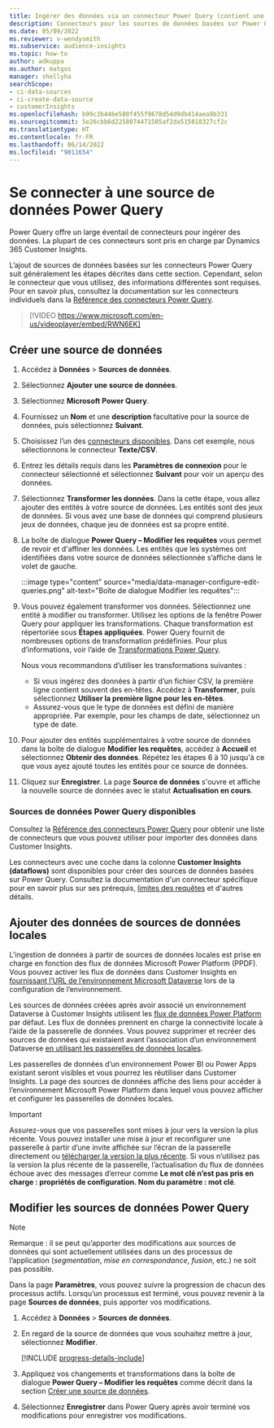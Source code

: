```yaml
---
title: Ingérer des données via un connecteur Power Query (contient une vidéo)
description: Connecteurs pour les sources de données basées sur Power Query.
ms.date: 05/09/2022
ms.reviewer: v-wendysmith
ms.subservice: audience-insights
ms.topic: how-to
author: adkuppa
ms.author: matgos
manager: shellyha
searchScope:
- ci-data-sources
- ci-create-data-source
- customerInsights
ms.openlocfilehash: b99c3b446e580f455f9678d54d9db414aea9b331
ms.sourcegitcommit: 5e26cbb6d2258074471505af2da515818327cf2c
ms.translationtype: HT
ms.contentlocale: fr-FR
ms.lasthandoff: 06/14/2022
ms.locfileid: "9011654"
---
```

# <a name="connect-to-a-power-query-data-source"></a>Se connecter à une source de données Power Query

Power Query offre un large éventail de connecteurs pour ingérer des données. La plupart de ces connecteurs sont pris en charge par Dynamics 365 Customer Insights.

L’ajout de sources de données basées sur les connecteurs Power Query suit généralement les étapes décrites dans cette section. Cependant, selon le connecteur que vous utilisez, des informations différentes sont requises. Pour en savoir plus, consultez la documentation sur les connecteurs individuels dans la [Référence des connecteurs Power Query](/power-query/connectors/).

> [!VIDEO https://www.microsoft.com/en-us/videoplayer/embed/RWN6EK]

## <a name="create-a-new-data-source"></a>Créer une source de données

1. Accédez à **Données** > **Sources de données**.

1. Sélectionnez **Ajouter une source de données**.

1. Sélectionnez **Microsoft Power Query**.

1. Fournissez un **Nom** et une **description** facultative pour la source de données, puis sélectionnez **Suivant**.

1. Choisissez l’un des [connecteurs disponibles](#available-power-query-data-sources). Dans cet exemple, nous sélectionnons le connecteur **Texte/CSV**.

1. Entrez les détails requis dans les **Paramètres de connexion** pour le connecteur sélectionné et sélectionnez **Suivant** pour voir un aperçu des données.

1. Sélectionnez **Transformer les données**. Dans la cette étape, vous allez ajouter des entités à votre source de données. Les entités sont des jeux de données. Si vous avez une base de données qui comprend plusieurs jeux de données, chaque jeu de données est sa propre entité.

1. La boîte de dialogue **Power Query – Modifier les requêtes** vous permet de revoir et d'affiner les données. Les entités que les systèmes ont identifiées dans votre source de données sélectionnée s’affiche dans le volet de gauche.

   :::image type="content" source="media/data-manager-configure-edit-queries.png" alt-text="Boîte de dialogue Modifier les requêtes":::

1. Vous pouvez également transformer vos données. Sélectionnez une entité à modifier ou transformer. Utilisez les options de la fenêtre Power Query pour appliquer les transformations. Chaque transformation est répertoriée sous **Étapes appliquées**. Power Query fournit de nombreuses options de transformation prédéfinies. Pour plus d’informations, voir l’aide de [Transformations Power Query](/power-query/power-query-what-is-power-query#transformations).

   Nous vous recommandons d’utiliser les transformations suivantes :

   - Si vous ingérez des données à partir d’un fichier CSV, la première ligne contient souvent des en-têtes. Accédez à **Transformer**, puis sélectionnez **Utiliser la première ligne pour les en-têtes**.
   - Assurez-vous que le type de données est défini de manière appropriée. Par exemple, pour les champs de date, sélectionnez un type de date.

1. Pour ajouter des entités supplémentaires à votre source de données dans la boîte de dialogue **Modifier les requêtes**, accédez à **Accueil** et sélectionnez **Obtenir des données**. Répétez les étapes 6 à 10 jusqu'à ce que vous ayez ajouté toutes les entités pour ce source de données.

1. Cliquez sur **Enregistrer**. La page **Source de données** s'ouvre et affiche la nouvelle source de données avec le statut **Actualisation en cours**.

### <a name="available-power-query-data-sources"></a>Sources de données Power Query disponibles

Consultez la [Référence des connecteurs Power Query](/power-query/connectors/) pour obtenir une liste de connecteurs que vous pouvez utiliser pour importer des données dans Customer Insights.

Les connecteurs avec une coche dans la colonne **Customer Insights (dataflows)** sont disponibles pour créer des sources de données basées sur Power Query. Consultez la documentation d'un connecteur spécifique pour en savoir plus sur ses prérequis, [limites des requêtes](/power-query/power-query-online-limits) et d'autres détails.

## <a name="add-data-from-on-premises-data-sources"></a>Ajouter des données de sources de données locales

L’ingestion de données à partir de sources de données locales est prise en charge en fonction des flux de données Microsoft Power Platform (PPDF). Vous pouvez activer les flux de données dans Customer Insights en [fournissant l’URL de l’environnement Microsoft Dataverse](create-environment.md) lors de la configuration de l’environnement.

Les sources de données créées après avoir associé un environnement Dataverse à Customer Insights utilisent les [flux de données Power Platform](/power-query/dataflows/overview-dataflows-across-power-platform-dynamics-365) par défaut. Les flux de données prennent en charge la connectivité locale à l’aide de la passerelle de données. Vous pouvez supprimer et recréer des sources de données qui existaient avant l’association d’un environnement Dataverse [en utilisant les passerelles de données locales](/data-integration/gateway/service-gateway-app).

Les passerelles de données d’un environnement Power BI ou Power Apps existant seront visibles et vous pourrez les réutiliser dans Customer Insights. La page des sources de données affiche des liens pour accéder à l’environnement Microsoft Power Platform dans lequel vous pouvez afficher et configurer les passerelles de données locales.

> [!IMPORTANT]
> Assurez-vous que vos passerelles sont mises à jour vers la version la plus récente. Vous pouvez installer une mise à jour et reconfigurer une passerelle à partir d’une invite affichée sur l’écran de la passerelle directement ou [télécharger la version la plus récente](https://powerapps.microsoft.com/downloads/). Si vous n’utilisez pas la version la plus récente de la passerelle, l’actualisation du flux de données échoue avec des messages d’erreur comme **Le mot clé n’est pas pris en charge : propriétés de configuration. Nom du paramètre : mot clé**.

## <a name="edit-power-query-data-sources"></a>Modifier les sources de données Power Query

> [!NOTE]
> Remarque : il se peut qu’apporter des modifications aux sources de données qui sont actuellement utilisées dans un des processus de l’application (*segmentation*, *mise en correspondance*, *fusion*, etc.) ne soit pas possible.
>
> Dans la page **Paramètres**, vous pouvez suivre la progression de chacun des processus actifs. Lorsqu’un processus est terminé, vous pouvez revenir à la page **Sources de données**, puis apporter vos modifications.

1. Accédez à **Données** > **Sources de données**.

1. En regard de la source de données que vous souhaitez mettre à jour, sélectionnez **Modifier**.

   [!INCLUDE [progress-details-include](includes/progress-details-pane.md)]

1. Appliquez vos changements et transformations dans la boîte de dialogue **Power Query – Modifier les requêtes** comme décrit dans la section [Créer une source de données](#create-a-new-data-source).

1. Sélectionnez **Enregistrer** dans Power Query après avoir terminé vos modifications pour enregistrer vos modifications.
